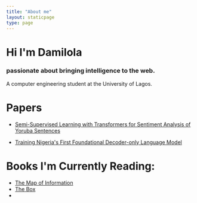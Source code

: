 ```yaml
---
title: "About me"
layout: staticpage
type: page
---
```


# Hi I'm  Damilola 

### passionate about bringing intelligence to the web. 
A computer engineering student at the University of Lagos.





# Papers
- [Semi-Supervised Learning with Transformers for Sentiment Analysis of Yoruba Sentences]()

- [Training Nigeria's First Foundational Decoder-only Language Model]()

# Books I'm Currently Reading:
- [The Map of Information]()
- [The Box]()
- 

